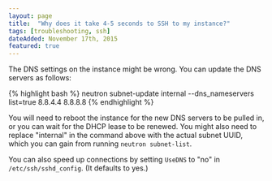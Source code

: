 ```yaml
---
layout: page
title:  "Why does it take 4-5 seconds to SSH to my instance?"
tags: [troubleshooting, ssh]
dateAdded: November 17th, 2015
featured: true
---
```


The DNS settings on the instance might be wrong.  You can update the DNS servers as follows:

{% highlight bash %}
neutron subnet-update internal --dns_nameservers list=true 8.8.4.4 8.8.8.8
{% endhighlight %}

You will need to reboot the instance for the new DNS servers to be pulled in, or you can wait for the DHCP lease to be renewed.  You might also need to replace "internal" in the command above with the actual subnet UUID, which you can gain from running `neutron subnet-list`.

You can also speed up connections by setting `UseDNS` to "no" in `/etc/ssh/sshd_config`. (It defaults to yes.)
